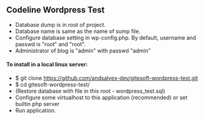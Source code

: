 ## Codeline Wordpress Test

- Database dump is in root of project. <br>
- Database name is same as the name of sump file. <br>
- Configure database setting in wp-config.php. By default, username and passwd is "root" and "root".
- Administrator of blog is "admin" with passwd "admin"

#### To install in a local linux server:
- $ git clone https://github.com/andsalves-dev/gitesoft-wordpress-test.git
- $ cd gitesoft-wordpress-test/
- (Restore database with file in this root - wordpress_test.sql)
- Configure some virtualhost to this application (recommended) or set builtin php server
- Run application.